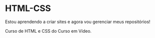 # HTML-CSS
 
Estou aprendendo a criar sites e agora vou gerenciar meus repositórios!

Curso de HTML e CSS do Curso em Vídeo.
